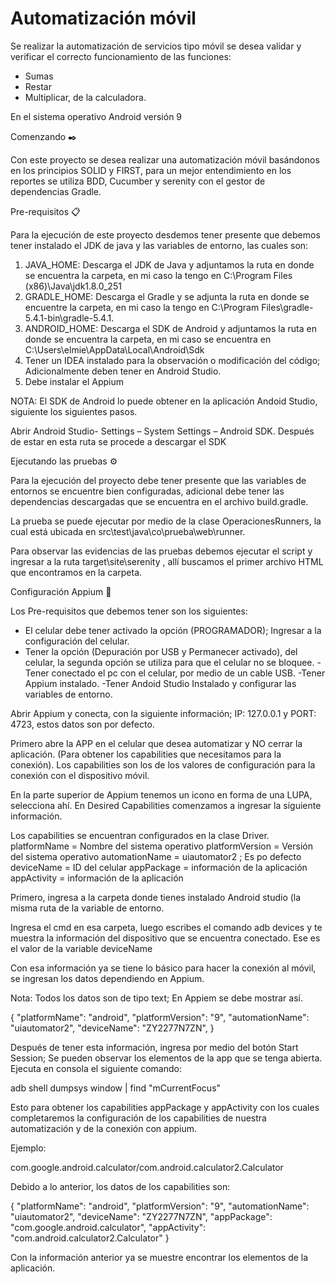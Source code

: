 # Automatización móvil

Se realizar la automatización de servicios tipo móvil se desea validar y verificar el correcto funcionamiento de las funciones:

- Sumas
- Restar
- Multiplicar, de la calculadora.

En el sistema operativo Android versión 9

Comenzando ✒️

Con este proyecto se desea realizar una automatización móvil basándonos en los principios SOLID y FIRST, para un mejor entendimiento en los reportes se utiliza BDD, Cucumber y serenity con el gestor de dependencias Gradle.

Pre-requisitos 📋

Para la ejecución de este proyecto desdemos tener presente que debemos tener instalado el JDK de java y las variables de entorno, las cuales son:

1. JAVA_HOME: Descarga el JDK de Java y adjuntamos la ruta en donde se encuentra la carpeta, en mi caso la tengo en C:\Program Files (x86)\Java\jdk1.8.0_251
2. GRADLE_HOME: Descarga el Gradle y se adjunta la ruta en donde se encuentre la carpeta, en mi caso la tengo en C:\Program Files\gradle-5.4.1-bin\gradle-5.4.1.
3. ANDROID_HOME: Descarga el SDK de Android y adjuntamos la ruta en donde se encuentra la carpeta, en mi caso se encuentra en C:\Users\elmie\AppData\Local\Android\Sdk
4. Tener un IDEA instalado para la observación o modificación del código; Adicionalmente deben tener en Android Studio.
5. Debe instalar el Appium

NOTA: El SDK de Android lo puede obtener en la aplicación Andoid Studio, siguiente los siguientes pasos.

Abrir Android Studio- Settings – System Settings – Android SDK. Después de estar en esta ruta se procede a descargar el SDK
      
Ejecutando las pruebas ⚙️
 
Para la ejecución del proyecto debe tener presente que las variables de entornos se encuentre bien configuradas, adicional debe tener las dependencias descargadas que se encuentra en el archivo build.gradle.

La prueba se puede ejecutar por medio de la clase OperacionesRunners, la cual está ubicada en  src\test\java\co\prueba\web\runner.

Para observar las evidencias de las pruebas debemos ejecutar el script y ingresar a la ruta target\site\serenity , allí buscamos el primer archivo HTML que encontramos en la carpeta.

Configuración Appium 🔧️

Los Pre-requisitos que debemos tener son los siguientes:

- El celular debe tener activado la opción (PROGRAMADOR); Ingresar a la configuración del celular.
- Tener la opción (Depuración por USB y Permanecer activado), del celular, la segunda opción se utiliza para que el celular no se bloquee.
-Tener conectado el pc con el celular, por medio de un cable USB.
-Tener Appium instalado.
-Tener Andoid Studio Instalado y configurar las variables de entorno.


Abrir Appium y conecta, con la siguiente información; IP: 127.0.0.1 y PORT: 4723, estos datos son por defecto.

Primero abre la APP en el celular que desea automatizar y NO cerrar la aplicación. (Para obtener los capabilities que necesitamos para la conexión). 
Los capabilities son los de los valores de configuración para la conexión con el dispositivo móvil.

En la parte superior de Appium tenemos un icono en forma de una LUPA, selecciona ahí. En Desired Capabilities comenzamos a ingresar la siguiente información.

Los capabilities se encuentran configurados en la clase Driver. 
platformName = Nombre del sistema operativo
platformVersion = Versión del sistema operativo
automationName = uiautomator2 ; Es po defecto
deviceName = ID del celular
appPackage = información de la aplicación
appActivity = información de la aplicación

Primero, ingresa a la carpeta donde tienes instalado Android studio (la misma ruta de la variable de entorno.

Ingresa el cmd en esa carpeta, luego escribes el comando adb devices y te muestra la información del dispositivo que se encuentra conectado. Ese es el valor de la variable deviceName

Con esa información ya se tiene lo básico para hacer la conexión al móvil, se ingresan los datos dependiendo en Appium.

Nota: Todos los datos son de tipo text; En Appiem se debe mostrar así.

{
  "platformName": "android",
  "platformVersion": "9",
  "automationName": "uiautomator2",
  "deviceName": "ZY2277N7ZN",
}

Después de tener esta información, ingresa por medio del botón Start Session; Se pueden observar los elementos de la app que se tenga abierta.
Ejecuta en consola el siguiente comando:
 
adb shell dumpsys window | find "mCurrentFocus"

Esto para obtener los capabilities appPackage y appActivity con los cuales completaremos la configuración de los capabilities de nuestra automatización y de la conexión con appium.

Ejemplo:

com.google.android.calculator/com.android.calculator2.Calculator

Debido a lo anterior, los datos de los capabilities son:

{
  "platformName": "android",
  "platformVersion": "9",
  "automationName": "uiautomator2",
  "deviceName": "ZY2277N7ZN",
  "appPackage": "com.google.android.calculator",
  "appActivity": "com.android.calculator2.Calculator"
}

Con la información anterior ya se muestre encontrar los elementos de la aplicación.
